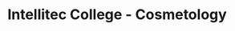---
title: "Intellitec College - Cosmetology"
url: /grand-junction/intellitec-college-cosmetology/
shop: hairdresser
---